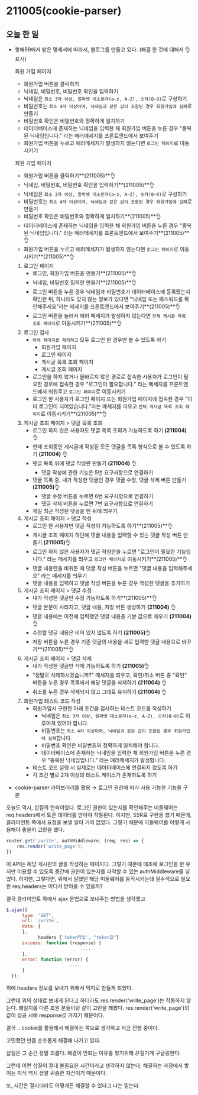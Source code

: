 # 211005(cookie-parser)

## 오늘 한 일

- 항해99에서 받은 명세서에 따라서, 블로그를 만들고 있다.  (해결 한 것에 대해서 👌  표시)
    
    회원 가입 페이지
    
    - 회원가입 버튼을 클릭하기
    - 닉네임, 비밀번호, 비밀번호 확인을 입력하기
    - 닉네임은 `최소 3자 이상, 알파벳 대소문자(a~z, A~Z), 숫자(0~9)`로 구성하기
    - 비밀번호는 `최소 4자 이상이며, 닉네임과 같은 값이 포함된 경우 회원가입에 실패`로 만들기
    - 비밀번호 확인은 비밀번호와 정확하게 일치하기
    - 데이터베이스에 존재하는 닉네임을 입력한 채 회원가입 버튼을 누른 경우 "중복된 닉네임입니다." 라는 에러메세지를 프론트엔드에서 보여주기
    - 회원가입 버튼을 누르고 에러메세지가 발생하지 않는다면 `로그인 페이지`로 이동시키기
    
    회원 가입 페이지
    
    - 회원가입 버튼을 클릭하기**(211005)**👌
    - 닉네임, 비밀번호, 비밀번호 확인을 입력하기**(211005)**👌
    - 닉네임은 `최소 3자 이상, 알파벳 대소문자(a~z, A~Z), 숫자(0~9)`로 구성하기
    - 비밀번호는 `최소 4자 이상이며, 닉네임과 같은 값이 포함된 경우 회원가입에 실패`로 만들기
    - 비밀번호 확인은 비밀번호와 정확하게 일치하기**(211005)**👌
    - 데이터베이스에 존재하는 닉네임을 입력한 채 회원가입 버튼을 누른 경우 "중복된 닉네임입니다." 라는 에러메세지를 프론트엔드에서 보여주기**(211005)**👌
    - 회원가입 버튼을 누르고 에러메세지가 발생하지 않는다면 `로그인 페이지`로 이동시키기**(211005)**👌
    
    1. 로그인 페이지
        - 로그인, 회원가입 버튼을 만들기**(211005)**👌
        - 닉네임, 비밀번호 입력란 만들기**(211005)**👌
        - 로그인 버튼을 누른 경우 닉네임과 비밀번호가 데이터베이스에 등록됐는지 확인한 뒤, 하나라도 맞지 않는 정보가 있다면 "닉네임 또는 패스워드를 확인해주세요"라는 메세지를 프론트엔드에서 보여주기**(211005)**👌
        - 로그인 버튼을 눌러서 에러 메세지가 발생하지 않는다면 `전체 게시글 목록 조회 페이지`로 이동시키기**(211005)**👌
    2. 로그인 검사
        - `아래 페이지를 제외하고` 모두 로그인 한 경우만 볼 수 있도록 하기
            - 회원가입 페이지
            - 로그인 페이지
            - 게시글 목록 조회 페이지
            - 게시글 조회 페이지
        - 로그인을 하지 않거나 올바르지 않은 경로로 접속한 사용자가 로그인이 필요한 경로에 접속한 경우 "로그인이 필요합니다." 라는 메세지를 프론트엔드에서 띄워주고 `로그인 페이지`로 이동시키기
        - 로그인 한 사용자가 로그인 페이지 또는 회원가입 페이지에 접속한 경우 "이미 로그인이 되어있습니다."라는 메세지를 띄우고 `전체 게시글 목록 조회 페이지`로 이동시키기**(211005)**👌
    3. 게시글 조회 페이지 > 댓글 목록 조회
        - 로그인 하지 않은 사용자도 댓글 목록 조회가 가능하도록 하기 **(211004)** 👌
        - 현재 조회중인 게시글에 작성된 모든 댓글을 목록 형식으로 볼 수 있도록 하기 **(211004)** 👌
        - 댓글 목록 위에 댓글 작성란 만들기 **(211004)** 👌
            - 댓글 작성에 관한 기능은 5번 요구사항으로 연결하기
        - 댓글 목록 중, 내가 작성한 댓글인 경우 댓글 수정, 댓글 삭제 버튼 만들기 **(211005)**👌
            - 댓글 수정 버튼을 누르면 6번 요구사항으로 연결하기
            - 댓글 삭제 버튼을 누르면 7번 요구사항으로 연결하기
        - 제일 최근 작성된 댓글을 맨 위에 띄우기
    4. 게시글 조회 페이지 > 댓글 작성
        - 로그인 한 사용자만 댓글 작성이 가능하도록 하기**(211005)**👌
        - 게시글 조회 페이지 하단에 댓글 내용을 입력할 수 있는 댓글 작성 버튼 만들기 **(211005)**👌
        - 로그인 하지 않은 사용자가 댓글 작성란을 누르면 "로그인이 필요한 기능입니다." 라는 메세지를 띄우고 `로그인 페이지`로 이동시키기**(211005)**👌
        - 댓글 내용란을 비워둔 채 댓글 작성 버튼을 누르면 "댓글 내용을 입력해주세요" 라는 메세지를 띄우기
        - 댓글 내용을 입력하고 댓글 작성 버튼을 누른 경우 작성한 댓글을 추가하기
    5. 게시글 조회 페이지 > 댓글 수정
        - 내가 작성한 댓글만 수정 가능하도록 하기**(211005)**👌
        - 댓글 본문이 사라지고, 댓글 내용, 저장 버튼 생성하기 **(211004)** 👌
        - 댓글 내용에는 이전에 입력했던 댓글 내용을 기본 값으로 채우기 **(211004)** 👌
        - 수정할 댓글 내용은 비어 있지 않도록 하기 **(211005)**👌
        - 저장 버튼을 누른 경우 기존 댓글의 내용을 새로 입력한 댓글 내용으로 바꾸기**(211005)**👌
    6. 게시글 조회 페이지 > 댓글 삭제
        - 내가 작성한 댓글만 삭제 가능하도록 하기 **(211005)**👌
        - "정말로 삭제하시겠습니까?" 메세지를 띄우고, 확인/취소 버튼 중 "확인" 버튼을 누른 경우 목록에서 해당 댓글을 삭제하기 **(211004)** 👌
        - 취소를 누른 경우 삭제되지 않고 그대로 유지하기 **(211004)** 👌
    7. 회원가입 테스트 코드 작성
        - 회원가입시 구현한 아래 조건을 검사하는 테스트 코드를 작성하기
            - 닉네임은 `최소 3자 이상, 알파벳 대소문자(a~z, A~Z), 숫자(0~9)`로 이루어져 있어야 합니다.
            - 비밀번호는 `최소 4자 이상이며, 닉네임과 같은 값이 포함된 경우 회원가입에 실패`합니다.
            - 비밀번호 확인은 비밀번호와 정확하게 일치해야 합니다.
            - 데이터베이스에 존재하는 닉네임을 입력한 채 회원가입 버튼을 누른 경우 "중복된 닉네임입니다." 라는 에러메세지가 발생합니다.
        - 테스트 코드 실행 시 실제로는 데이터베이스에 연결되지 않도록 하기
        - 각 조건 별로 2개 이상의 테스트 케이스가 존재하도록 하기
- cookie-parser 라이브러리를 활용 → 로그인 권한에 따라 사용 가능한 기능들 구분

오늘도 역시, 삽질의 연속이였다. 로그인 권한이 있는지를 확인해주는 미들웨어는 req.headers에서 토큰 데이터를 받아야 작동된다. 하지만, SSR로 구현을 했기 때문에,  클라이언트 쪽에서 요청을 보낼 일이 거의 없었다. 그렇기 때문에 미들웨어를 어떻게 사용해야 좋을지 고민을 했다.

```jsx
router.get('/write', authMiddleware, (req, res) => {
	res.render('write_page');
})
```

이 API는 해당 게시판의 글을 작성하는 페이지다. 그렇기 때문에 애초에 로그인을 한 유저만 이용할 수 있도록  중간에 권한이 있는지를 파악할 수 있는 authMiddleware를 넣었다. 하지만, 그렇다면, 위에서 말했던 해당 미들웨어를 동작시키는데 필수적으로 필요한 req.headers는 어디서 받아올 수 있을까?

결국 클라이언트 쪽에서 ajax 문법으로 보내주는 방법을 생각했고 

```jsx
$.ajax({
      type: "GET",
      url: `/write`,
      data: {
      },
			headers {'token타입', "token값"}
      success: function (response) {
							....
      },
      error: function (error) {
						....
      }
  });
```

위에 headers 정보를 보내기 위해서 억지로 만들게 되었다.

그런데 위의 상태로 보내게 된다고 하더라도 res.render('write_page')는 작동하지 않는다. 왜일지를 다른 조원 분들이랑 같이 고민을 해봤다. res.render('write_page')의 값이 성공 시에 response로 가지기 때문이다.

결국 ..  cookie를 활용해서 해결하는 쪽으로 생각하고 지금 진행 중이다. 

고민했던 만큼 순조롭게 해결해 나가고 있다.

삽질은 그 순간 정말 괴롭다. 해결이 안되는 이유를 찾기위해 끈질기게 구글링한다. 

그런데 이런 삽질이 절대 불필요한 시간이라고 생각하지 않는다. 해결하는 과정에서 쌓이는 지식 역시 정말 귀중한 자산이기 때문이다.

또, 시간은 걸리더라도 어떻게든  해결할 수 있다고 나는 믿는다.